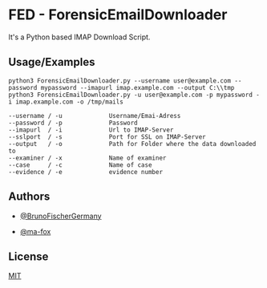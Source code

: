 
# FED - ForensicEmailDownloader

It's a Python based IMAP Download Script. 

## Usage/Examples

```
python3 ForensicEmailDownloader.py --username user@example.com --password mypassword --imapurl imap.example.com --output C:\\tmp
python3 ForensicEmailDownloader.py -u user@example.com -p mypassword -i imap.example.com -o /tmp/mails

--username / -u             Username/Emai-Adress
--password / -p             Password 
--imapurl  / -i             Url to IMAP-Server
--sslport  / -s             Port for SSL on IMAP-Server
--output   / -o             Path for Folder where the data downloaded to
--examiner / -x             Name of examiner
--case     / -c             Name of case
--evidence / -e             evidence number
```
## Authors

- [@BrunoFischerGermany](https://www.github.com/BrunoFischerGermany)

- [@ma-fox](https://github.com/ma-fox)
## License

[MIT](https://choosealicense.com/licenses/mit/)


